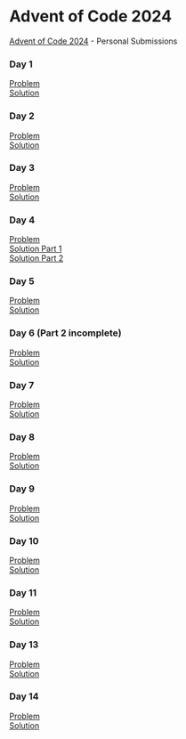 # Advent of Code 2024 
[Advent of Code 2024](https://adventofcode.com/2024/about) - Personal Submissions

### Day 1
[Problem](day_1/problem) <br/>
[Solution](day_1/day_1.py)

### Day 2
[Problem](day_2/problem) <br/>
[Solution](day_2/day_2.py)

### Day 3
[Problem](day_3/problem) <br/>
[Solution](day_3/day_3.py)

### Day 4
[Problem](day_4/problem) <br/>
[Solution Part 1](day_4/day_4_part_1.py) <br/>
[Solution Part 2](day_4/day_4_part_2.py)

### Day 5
[Problem](day_5/problem) <br/>
[Solution](day_5/day_5.py)

### Day 6 (Part 2 incomplete)
[Problem](day_6/problem) <br/>
[Solution](day_6/day_6.py)

### Day 7
[Problem](day_7/problem) <br/>
[Solution](day_7/day_7.py)

### Day 8
[Problem](day_8/problem) <br/>
[Solution](day_8/day_8.py)

### Day 9
[Problem](day_9/problem) <br/>
[Solution](day_9/day_9.py)

### Day 10
[Problem](day_10/problem) <br/>
[Solution](day_10/day_10.py)

### Day 11
[Problem](day_11/problem) <br/>
[Solution](day_11/day_11.py)

### Day 13
[Problem](day_13/problem) <br/>
[Solution](day_13/day_13.py)

### Day 14
[Problem](day_14/problem) <br/>
[Solution](day_14/day_14.py)


